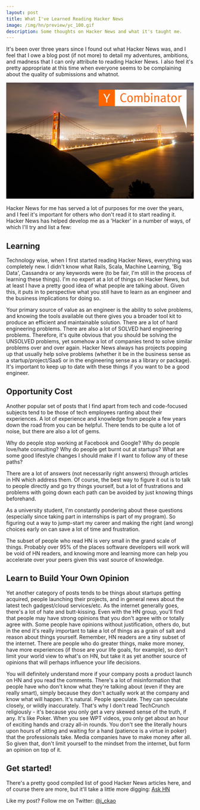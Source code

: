 ```yaml
---
layout: post
title: What I've Learned Reading Hacker News
image: /img/hn/preview/yc_100.gif
description: Some thoughts on Hacker News and what it's taught me.
---
```


It's been over three years since I found out what Hacker News was, and I
feel that I owe a blog post (if not more) to detail my adventures,
ambitions, and madness that I can only attribute to reading Hacker News.
I also feel it's pretty appropriate at this time when everyone seems to
be complaining about the quality of submissions and whatnot.

<div class="center">
  <img alt="Y-Combinator" src="/img/hn/y_combinator.jpeg" />
</div>

Hacker News for me has served a lot of purposes for me over the years,
and I feel it's important for others who don't read it to start reading
it. Hacker News has helped develop me as a 'Hacker' in a number of ways,
of which I'll try and list a few:

Learning
---

Technology wise,
when I first started reading Hacker News, everything was completely new.
I didn't know what Rails, Scala, Machine Learning, 'Big Data', Cassandra
or any keywords were (to be fair, I'm still in the process of learning
these things). I'm no expert at a lot of things on
Hacker News, but at least I have a pretty good idea of what people are
talking about. Given this, it puts in to perspective what you still have
to learn as an engineer and the business implications for doing so. 

Your
primary source of value as an engineer is the ability to solve problems,
and knowing the tools available out there gives you a broader tool kit
to produce an efficient and maintainable solution. There are a lot of
hard engineering problems. There are also a lot of SOLVED hard
engineering problems. Therefore, it's quite obvious that you should be
solving the UNSOLVED problems, yet somehow a lot of companies tend to
solve similar problems over and over again. Hacker News always has
projects popping up that usually help solve problems (whether it be in
the business sense as a startup/project/SaaS or in the engineering sense
as a library or package). It's
important to keep up to date with these things if you want to be a good
engineer.

Opportunity Cost
---

Another popular set of posts that I find apart from tech and
code-focused subjects tend to be those of tech employees ranting about
their experiences. A lot of experience and knowledge from people a few
years down the road from you can be helpful. There tends to be quite a
lot of noise, but there are also a lot of gems.

Why do people stop working at Facebook and Google? Why do people
love/hate
consulting? Why do people get burnt out at startups? What are some good
lifestyle changes I should make if I want to follow any of these paths?

There are a lot of answers (not necessarily right answers) through
articles in HN which address them. Of course, the best way to figure it
out is to talk to people directly and go try things yourself, but a lot
of frustrations and problems with going down each path can be avoided by
just knowing things beforehand.

As a university student, I'm constantly pondering about these questions
(especially since taking part in internships is part of my program). So
figuring out a way to jump-start my career and making the right (and
wrong) choices early on can save a lot of time and frustration.

The subset of people who read HN is very small in the grand scale of
things. Probably over 95% of the places software developers will work
will be void of HN readers, and knowing more and learning more can help
you accelerate over your peers given this vast source of knowledge.

Learn to Build Your Own Opinion
---

Yet another category of posts tends to be things about startups getting
acquired, people launching their projects, and in general news about the
latest tech gadgest/cloud services/etc. As the internet generally goes,
there's a lot of hate and butt-kissing. Even with the HN group, you'll
find that people may have strong opinions that you don't agree with or
totally agree with. Some people have opinions without justification,
others do, but in the end it's really important to take a lot of things
as a grain of salt and reason about things yourself. Remember, HN
readers are a tiny subset of the internet. There are people who do
greater things, make more money, have more experiences (if those are
your life goals, for example), so don't limit your world view to what's
on HN, but take it as yet another source of opinions that will
perhaps influence your life decisions.

You will definitely understand more if your company posts a product
launch on HN and you read the comments. There's a lot of misinformation
that people have who don't know what they're talking about (even if they
are really smart), simply because they don't actually work at the
company and know what will happen. It's natural. People speculate. They
can speculate closely, or wildly inaccurately. That's why I don't read
TechCrunch religiously - it's because you only get a very skewed sense
of the truth, if any. It's like Poker. When you see WPT videos, you only
get about an hour of exciting hands and crazy all-in rounds. You don't
see the literally hours upon hours of sitting and waiting for a hand
(patience is a virtue in poker) that the professionals take. Media
companies have to make money after all. So given that, don't limit
yourself to the mindset from the internet, but form an opinion on top of
it.

Get started!
---

There's a pretty good compiled list of good Hacker News articles here,
and of course there are more, but it'll take a little more digging:
[Ask HN](http://remembersaurus.com/askhn.html)


Like my post? Follow me on Twitter: [@j_ckao](https://twitter.com/j_ckao)
